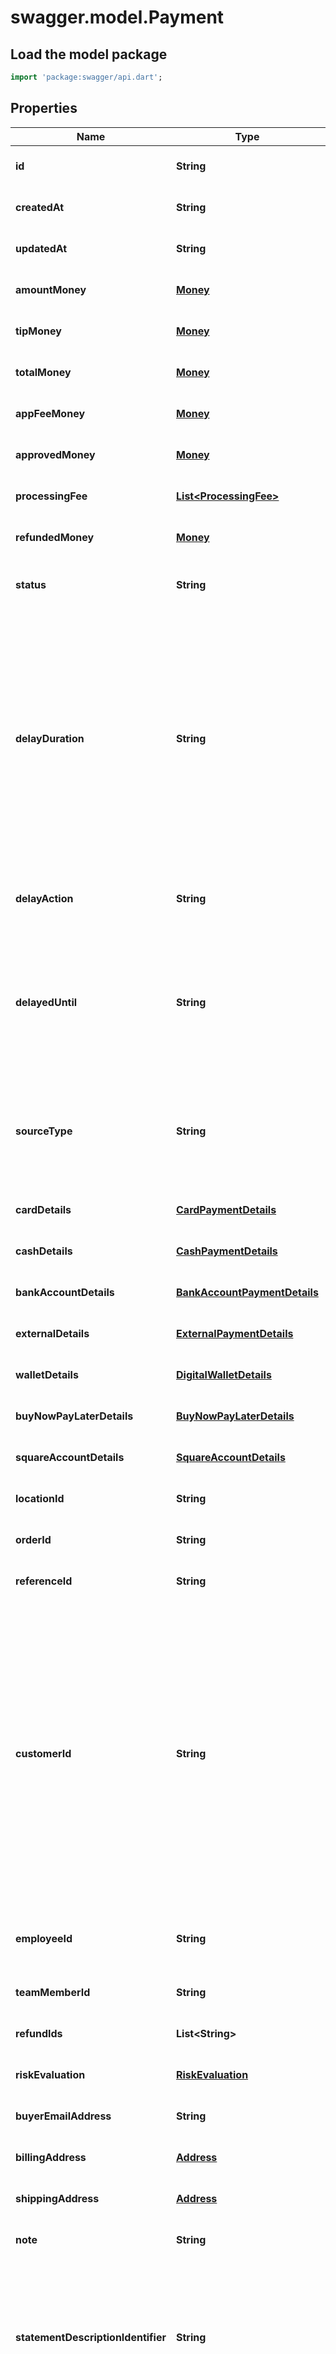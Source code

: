 # swagger.model.Payment

## Load the model package
```dart
import 'package:swagger/api.dart';
```

## Properties
Name | Type | Description | Notes
------------ | ------------- | ------------- | -------------
**id** | **String** | A unique ID for the payment. | [optional] [default to null]
**createdAt** | **String** | The timestamp of when the payment was created, in RFC 3339 format. | [optional] [default to null]
**updatedAt** | **String** | The timestamp of when the payment was last updated, in RFC 3339 format. | [optional] [default to null]
**amountMoney** | [**Money**](Money.md) |  | [optional] [default to null]
**tipMoney** | [**Money**](Money.md) |  | [optional] [default to null]
**totalMoney** | [**Money**](Money.md) |  | [optional] [default to null]
**appFeeMoney** | [**Money**](Money.md) |  | [optional] [default to null]
**approvedMoney** | [**Money**](Money.md) |  | [optional] [default to null]
**processingFee** | [**List&lt;ProcessingFee&gt;**](ProcessingFee.md) | The processing fees and fee adjustments assessed by Square for this payment. | [optional] [default to []]
**refundedMoney** | [**Money**](Money.md) |  | [optional] [default to null]
**status** | **String** | Indicates whether the payment is APPROVED, PENDING, COMPLETED, CANCELED, or FAILED. | [optional] [default to null]
**delayDuration** | **String** | The duration of time after the payment&#x27;s creation when Square automatically applies the &#x60;delay_action&#x60; to the payment. This automatic &#x60;delay_action&#x60; applies only to payments that do not reach a terminal state (COMPLETED, CANCELED, or FAILED) before the &#x60;delay_duration&#x60; time period.  This field is specified as a time duration, in RFC 3339 format.  Notes: This feature is only supported for card payments.  Default:  - Card-present payments: \&quot;PT36H\&quot; (36 hours) from the creation time. - Card-not-present payments: \&quot;P7D\&quot; (7 days) from the creation time. | [optional] [default to null]
**delayAction** | **String** | The action to be applied to the payment when the &#x60;delay_duration&#x60; has elapsed.  Current values include &#x60;CANCEL&#x60; and &#x60;COMPLETE&#x60;. | [optional] [default to null]
**delayedUntil** | **String** | The read-only timestamp of when the &#x60;delay_action&#x60; is automatically applied, in RFC 3339 format.  Note that this field is calculated by summing the payment&#x27;s &#x60;delay_duration&#x60; and &#x60;created_at&#x60; fields. The &#x60;created_at&#x60; field is generated by Square and might not exactly match the time on your local machine. | [optional] [default to null]
**sourceType** | **String** | The source type for this payment.  Current values include &#x60;CARD&#x60;, &#x60;BANK_ACCOUNT&#x60;, &#x60;WALLET&#x60;, &#x60;BUY_NOW_PAY_LATER&#x60;, &#x60;SQUARE_ACCOUNT&#x60;, &#x60;CASH&#x60; and &#x60;EXTERNAL&#x60;. For information about these payment source types, see [Take Payments](https://developer.squareup.com/docs/payments-api/take-payments). | [optional] [default to null]
**cardDetails** | [**CardPaymentDetails**](CardPaymentDetails.md) |  | [optional] [default to null]
**cashDetails** | [**CashPaymentDetails**](CashPaymentDetails.md) |  | [optional] [default to null]
**bankAccountDetails** | [**BankAccountPaymentDetails**](BankAccountPaymentDetails.md) |  | [optional] [default to null]
**externalDetails** | [**ExternalPaymentDetails**](ExternalPaymentDetails.md) |  | [optional] [default to null]
**walletDetails** | [**DigitalWalletDetails**](DigitalWalletDetails.md) |  | [optional] [default to null]
**buyNowPayLaterDetails** | [**BuyNowPayLaterDetails**](BuyNowPayLaterDetails.md) |  | [optional] [default to null]
**squareAccountDetails** | [**SquareAccountDetails**](SquareAccountDetails.md) |  | [optional] [default to null]
**locationId** | **String** | The ID of the location associated with the payment. | [optional] [default to null]
**orderId** | **String** | The ID of the order associated with the payment. | [optional] [default to null]
**referenceId** | **String** | An optional ID that associates the payment with an entity in another system. | [optional] [default to null]
**customerId** | **String** | The ID of the customer associated with the payment. If the ID is  not provided in the &#x60;CreatePayment&#x60; request that was used to create the &#x60;Payment&#x60;,  Square may use information in the request  (such as the billing and shipping address, email address, and payment source)  to identify a matching customer profile in the Customer Directory.  If found, the profile ID is used. If a profile is not found, the  API attempts to create an  [instant profile](https://developer.squareup.com/docs/customers-api/what-it-does#instant-profiles).  If the API cannot create an  instant profile (either because the seller has disabled it or the  seller&#x27;s region prevents creating it), this field remains unset. Note that  this process is asynchronous and it may take some time before a  customer ID is added to the payment. | [optional] [default to null]
**employeeId** | **String** | __Deprecated__: Use &#x60;Payment.team_member_id&#x60; instead.  An optional ID of the employee associated with taking the payment. | [optional] [default to null]
**teamMemberId** | **String** | An optional ID of the [TeamMember](https://developer.squareup.com/reference/square_2023-12-13/objects/TeamMember) associated with taking the payment. | [optional] [default to null]
**refundIds** | **List&lt;String&gt;** | A list of &#x60;refund_id&#x60;s identifying refunds for the payment. | [optional] [default to []]
**riskEvaluation** | [**RiskEvaluation**](RiskEvaluation.md) |  | [optional] [default to null]
**buyerEmailAddress** | **String** | The buyer&#x27;s email address. | [optional] [default to null]
**billingAddress** | [**Address**](Address.md) |  | [optional] [default to null]
**shippingAddress** | [**Address**](Address.md) |  | [optional] [default to null]
**note** | **String** | An optional note to include when creating a payment. | [optional] [default to null]
**statementDescriptionIdentifier** | **String** | Additional payment information that gets added to the customer&#x27;s card statement as part of the statement description.  Note that the &#x60;statement_description_identifier&#x60; might get truncated on the statement description to fit the required information including the Square identifier (SQ *) and the name of the seller taking the payment. | [optional] [default to null]
**capabilities** | **List&lt;String&gt;** | Actions that can be performed on this payment: - &#x60;EDIT_AMOUNT_UP&#x60; - The payment amount can be edited up. - &#x60;EDIT_AMOUNT_DOWN&#x60; - The payment amount can be edited down. - &#x60;EDIT_TIP_AMOUNT_UP&#x60; - The tip amount can be edited up. - &#x60;EDIT_TIP_AMOUNT_DOWN&#x60; - The tip amount can be edited down. - &#x60;EDIT_DELAY_ACTION&#x60; - The delay_action can be edited. | [optional] [default to []]
**receiptNumber** | **String** | The payment&#x27;s receipt number. The field is missing if a payment is canceled. | [optional] [default to null]
**receiptUrl** | **String** | The URL for the payment&#x27;s receipt. The field is only populated for COMPLETED payments. | [optional] [default to null]
**deviceDetails** | [**DeviceDetails**](DeviceDetails.md) |  | [optional] [default to null]
**applicationDetails** | [**ApplicationDetails**](ApplicationDetails.md) |  | [optional] [default to null]
**versionToken** | **String** | Used for optimistic concurrency. This opaque token identifies a specific version of the &#x60;Payment&#x60; object. | [optional] [default to null]

[[Back to Model list]](../README.md#documentation-for-models) [[Back to API list]](../README.md#documentation-for-api-endpoints) [[Back to README]](../README.md)

